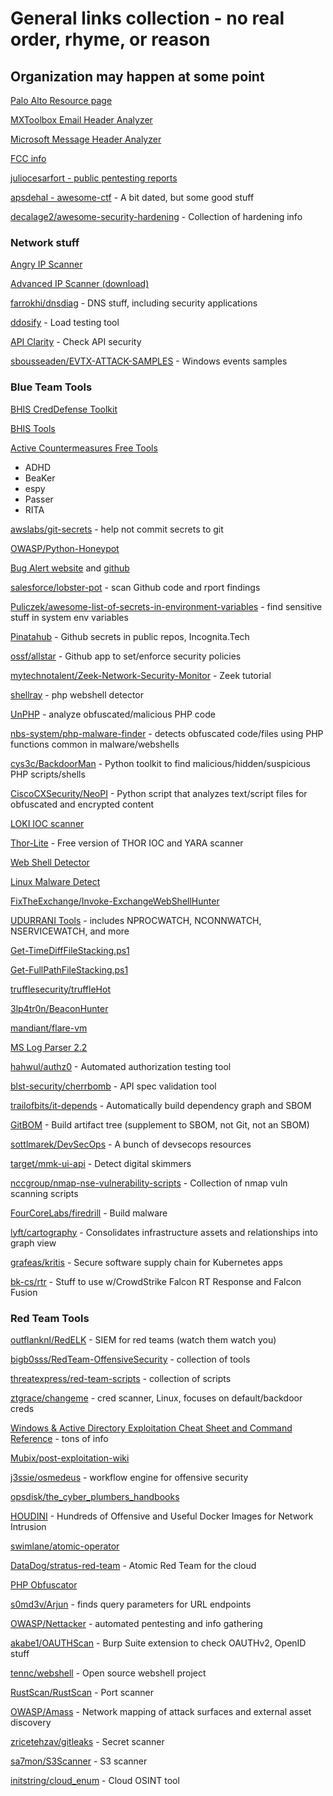 # General links collection - no real order, rhyme, or reason
## Organization may happen at some point

[Palo Alto Resource page](https://www.paloaltonetworks.com/resources)

[MXToolbox Email Header Analyzer](https://mxtoolbox.com/EmailHeaders.aspx)

[Microsoft Message Header Analyzer](https://mha.azurewebsites.net/)

[FCC info](https://fcc.io/)

[juliocesarfort - public pentesting reports](https://github.com/juliocesarfort/public-pentesting-reports)

[apsdehal - awesome-ctf](https://github.com/apsdehal/awesome-ctf) - A bit dated, but some good stuff

[decalage2/awesome-security-hardening](https://github.com/decalage2/awesome-security-hardening) - Collection of hardening info

### Network stuff

[Angry IP Scanner](https://angryip.org/)

[Advanced IP Scanner (download)](https://www.advanced-ip-scanner.com/)

[farrokhi/dnsdiag](https://github.com/farrokhi/dnsdiag) - DNS stuff, including security applications 

[ddosify](https://github.com/ddosify/ddosify) - Load testing tool

[API Clarity](https://apiclarity.io/) - Check API security

[sbousseaden/EVTX-ATTACK-SAMPLES](https://github.com/sbousseaden/EVTX-ATTACK-SAMPLES) - Windows events samples

### Blue Team Tools
[BHIS CredDefense Toolkit](https://www.blackhillsinfosec.com/the-creddefense-toolkit/)

[BHIS Tools](https://www.blackhillsinfosec.com/projects/)

[Active Countermeasures Free Tools](https://www.activecountermeasures.com/free-tools/)
* ADHD
* BeaKer
* espy
* Passer
* RITA


[awslabs/git-secrets](https://github.com/awslabs/git-secrets) - help not commit secrets to git

[OWASP/Python-Honeypot](https://github.com/awslabs/git-secrets)

[Bug Alert website](https://bugalert.org/) and [github](https://github.com/BugAlertDotOrg/bugalert)

[salesforce/lobster-pot](https://github.com/salesforce/lobster-pot) - scan Github code and rport findings

[Puliczek/awesome-list-of-secrets-in-environment-variables](https://github.com/Puliczek/awesome-list-of-secrets-in-environment-variables) - find sensitive stuff in system env variables

[Pinatahub](https://pinatahub.incognita.tech/) - Github secrets in public repos, Incognita.Tech

[ossf/allstar](https://github.com/ossf/allstar) - Github app to set/enforce security policies

[mytechnotalent/Zeek-Network-Security-Monitor](https://github.com/mytechnotalent/Zeek-Network-Security-Monitor) - Zeek tutorial

[shellray](https://shellray.com/) - php webshell detector

[UnPHP](https://www.unphp.net/) - analyze obfuscated/malicious PHP code

[nbs-system/php-malware-finder](https://github.com/nbs-system/php-malware-finder) - detects obfuscated code/files using PHP functions common in malware/webshells

[cys3c/BackdoorMan](https://github.com/cys3c/BackdoorMan) - Python toolkit to find malicious/hidden/suspicious PHP scripts/shells

[CiscoCXSecurity/NeoPI](https://github.com/CiscoCXSecurity/NeoPI) - Python script that analyzes text/script files for obfuscated and encrypted content

[LOKI IOC scanner](https://www.nextron-systems.com/loki/)

[Thor-Lite](https://www.nextron-systems.com/thor-lite/) - Free version of THOR IOC and YARA scanner

[Web Shell Detector](https://www.shelldetector.com/)

[Linux Malware Detect](https://www.rfxn.com/projects/linux-malware-detect/)

[FixTheExchange/Invoke-ExchangeWebShellHunter](https://github.com/FixTheExchange/Invoke-ExchangeWebShellHunter)

[UDURRANI Tools](https://udurrani.com/0fff/tl.html) - includes NPROCWATCH, NCONNWATCH, NSERVICEWATCH, and more

[Get-TimeDiffFileStacking.ps1](https://gist.github.com/anonymous/dcfa7cb4933b30954737ccbf51024c1a)

[Get-FullPathFileStacking.ps1](https://gist.github.com/anonymous/e8ced9c92a689e4cdb67fe0417cd272c)

[trufflesecurity/truffleHot](https://github.com/trufflesecurity/truffleHog)

[3lp4tr0n/BeaconHunter](https://github.com/3lp4tr0n/BeaconHunter)

[mandiant/flare-vm](https://github.com/mandiant/flare-vm)

[MS Log Parser 2.2](https://www.microsoft.com/en-eg/download/details.aspx?id=24659)

[hahwul/authz0](https://github.com/hahwul/authz0) - Automated authorization testing tool

[blst-security/cherrbomb](https://github.com/blst-security/cherrybomb) - API spec validation tool

[trailofbits/it-depends](https://github.com/trailofbits/it-depends) - Automatically build dependency graph and SBOM

[GitBOM](https://gitbom.dev/) - Build artifact tree (supplement to SBOM, not Git, not an SBOM)

[sottlmarek/DevSecOps](https://github.com/sottlmarek/DevSecOps#oss-and-dependency-management) - A bunch of devsecops resources

[target/mmk-ui-api](https://github.com/target/mmk-ui-api) - Detect digital skimmers

[nccgroup/nmap-nse-vulnerability-scripts](https://github.com/nccgroup/nmap-nse-vulnerability-scripts) - Collection of nmap vuln scanning scripts

[FourCoreLabs/firedrill](https://github.com/FourCoreLabs/firedrill) - Build malware

[lyft/cartography](https://github.com/lyft/cartography) - Consolidates infrastructure assets and relationships into graph view

[grafeas/kritis](https://github.com/grafeas/kritis) - Secure software supply chain for Kubernetes apps

[bk-cs/rtr](https://github.com/bk-cs/rtr) - Stuff to use w/CrowdStrike Falcon RT Response and Falcon Fusion

### Red Team Tools

[outflanknl/RedELK](https://github.com/outflanknl/RedELK) - SIEM for red teams (watch them watch you)

[bigb0sss/RedTeam-OffensiveSecurity](https://github.com/bigb0sss/RedTeam-OffensiveSecurity) - collection of tools

[threatexpress/red-team-scripts](https://github.com/threatexpress/red-team-scripts) - collection of scripts

[ztgrace/changeme](https://github.com/ztgrace/changeme) - cred scanner, Linux, focuses on default/backdoor creds

[Windows & Active Directory Exploitation Cheat Sheet and Command Reference](https://casvancooten.com/posts/2020/11/windows-active-directory-exploitation-cheat-sheet-and-command-reference/) - tons of info

[Mubix/post-exploitation-wiki](https://github.com/mubix/post-exploitation-wiki)

[j3ssie/osmedeus](https://github.com/j3ssie/osmedeus/) - workflow engine for offensive security

[opsdisk/the_cyber_plumbers_handbooks](https://github.com/opsdisk/the_cyber_plumbers_handbook)

[HOUDINI](https://houdini.secsi.io/) - Hundreds of Offensive and Useful Docker Images for Network Intrusion

[swimlane/atomic-operator](https://github.com/swimlane/atomic-operator)

[DataDog/stratus-red-team](https://github.com/Datadog/stratus-red-team/) - Atomic Red Team for the cloud

[PHP Obfuscator](https://www.gaijin.at/en/tools/php-obfuscator)

[s0md3v/Arjun](https://github.com/s0md3v/Arjun) - finds query parameters for URL endpoints

[OWASP/Nettacker](https://github.com/OWASP/Nettacker) - automated pentesting and info gathering

[akabe1/OAUTHScan](https://github.com/akabe1/OAUTHScan) - Burp Suite extension to check OAUTHv2, OpenID stuff

[tennc/webshell](https://github.com/tennc/webshell) - Open source webshell project

[RustScan/RustScan](https://github.com/RustScan/RustScan) - Port scanner 

[OWASP/Amass](https://github.com/OWASP/Amass) - Network mapping of attack surfaces and external asset discovery

[zricetehzav/gitleaks](https://github.com/zricethezav/gitleaks) - Secret scanner

[sa7mon/S3Scanner](https://github.com/sa7mon/S3Scanner) - S3 scanner

[initstring/cloud_enum](https://github.com/initstring/cloud_enum) - Cloud OSINT tool




